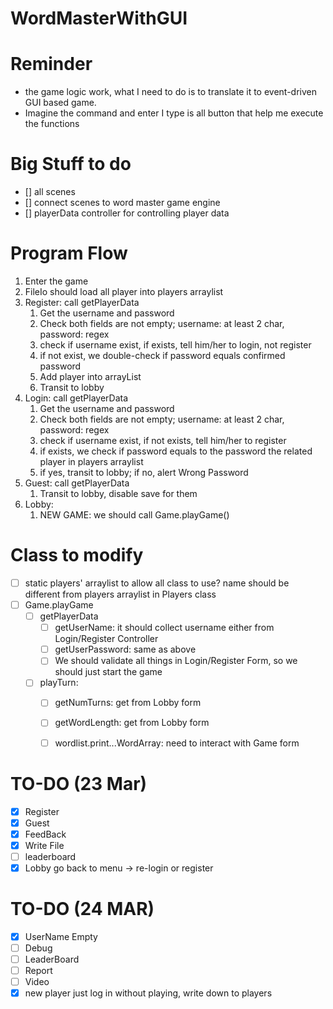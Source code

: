 # WordMasterWithGUI

# Reminder
- the game logic work, what I need to do is to translate it to event-driven GUI based game.
- Imagine the command and enter I type is all button that help me execute the functions

# Big Stuff to do
- [] all scenes
- [] connect scenes to word master game engine
- [] playerData controller for controlling player data

# Program Flow
1. Enter the game
2. FileIo should load all player into players arraylist
3. Register: call getPlayerData
   1. Get the username and password
   2. Check both fields are not empty; username: at least 2 char, password: regex
   3. check if username exist, if exists, tell him/her to login, not register
   4. if not exist, we double-check if password equals confirmed password
   5. Add player into arrayList
   6. Transit to lobby
4. Login: call getPlayerData
   1. Get the username and password
   2. Check both fields are not empty; username: at least 2 char, password: regex
   3. check if username exist, if not exists, tell him/her to register
   4. if exists, we check if password equals to the password the related player in players arraylist
   5. if yes, transit to lobby; if no, alert Wrong Password
5. Guest: call getPlayerData
   1. Transit to lobby, disable save for them
6. Lobby:
   1. NEW GAME: we should call Game.playGame()

# Class to modify
- [ ] static players' arraylist to allow all class to use? name should be different from players arraylist in Players class
- [ ] Game.playGame
  - [ ] getPlayerData
    - [ ] getUserName: it should collect username either from Login/Register Controller
    - [ ] getUserPassword: same as above
    - [ ] We should validate all things in Login/Register Form, so we should just start the game
  - [ ] playTurn: 
    - [ ] getNumTurns: get from Lobby form
    - [ ] getWordLength: get from Lobby form
    - [ ] wordlist.print...WordArray: need to interact with Game form


# TO-DO (23 Mar)
- [x] Register
- [x] Guest
- [x] FeedBack
- [x] Write File
- [ ] leaderboard
- [x] Lobby go back to menu -> re-login or register 

# TO-DO (24 MAR)
- [x] UserName Empty
- [ ] Debug
- [ ] LeaderBoard
- [ ] Report
- [ ] Video
- [x] new player just log in without playing, write down to players